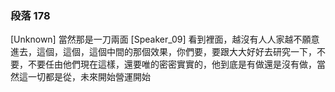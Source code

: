 ### 段落 178

[Unknown] 當然那是一刀兩面
[Speaker_09] 看到裡面，越沒有人人家越不願意進去，這個，這個，這個中間的那個效果，你們要，要跟大大好好去研究一下，不要，不要任由他們現在這樣，還要唯的密密實實的，他到底是有做還是沒有做，當然這一切都是從，未來開始營運開始